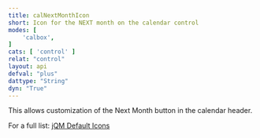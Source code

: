 ```yaml
---
title: calNextMonthIcon
short: Icon for the NEXT month on the calendar control
modes: [
	'calbox',
]
cats: [ 'control' ]
relat: "control"
layout: api
defval: "plus"
dattype: "String"
dyn: "True"
---
```


This allows customization of the Next Month button in the calendar header.

For a full list: [jQM Default Icons](http://api.jquerymobile.com/icons/)